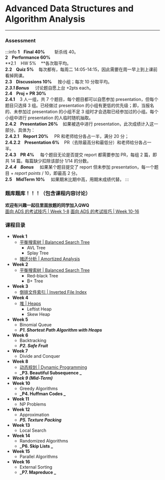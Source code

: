 
# Advanced Data Structures and Algorithm Analysis

---


### Assessment
:::info
**1    Final 40%**        斩杀线 40。<br />**2    Performance 60%**<br />**2.1    HW 5%    **各次取平均。<br />**2.2    Quiz 5%**    每次都有，每周二 14:05-14:15，因此需要在周一早上到上课前看掉网课。<br />**2.3    Discussions 10%**     按小组；每次 10 分取平均。<br />_**2.3.1 Bonus**_     讨论题自愿上台 +2pts each。<br />**2.4    Proj + PR 30%**<br />**2.4.1**    3 人一组，共 7 个题目，每个题目都可以自愿参加 presentation，但每个题目只选择 3 组。已经做过 presentation 的小组有更低的优先级；即，当报名的、未参加过 presentation 的小组不足 3 组时才会选取已经参加过的小组。每个小组中进行 presentation 的人临时随机抽取。<br />**2.4.2    Presentation 26%**    如果被选中进行 presentation，此次成绩计入这一部分。具体为：<br />**2.4.2.1    Report 20%**     PR 和老师给分各占一半，满分 20 分；<br />**2.4.2.2    Presentation 6%**    PR（去除最高分和最低分）和老师给分各占一半。<br />**2.4.3    PR 4%**     每个题目无论是否提交 report 都需要参加 PR，每组 2 篇，即共 14 篇。每篇缺少扣除该部分 1/14 的分数。<br />_**2.4.4    Bonus**_     如果某个题目提交了 report 但未参加 presentation，每一个题目 + _report points_ / 10，即最高 2 分。<br />**2.5    MidTerm 10%**     如果期末比期中高，用期末成绩代替。
:::
<br />

### 题库题库！！！（包含课程内容讨论）
**欢迎有兴趣一起往里面放题的同学加入QWQ**<br />[面向 ADS 的考试技巧 | Week 1-8](https://www.yuque.com/xianyuxuan/coding/ads_exam_1?view=doc_embed)
[面向 ADS 的考试技巧 | Week 10-16](https://www.yuque.com/xianyuxuan/coding/ads_exam_2?view=doc_embed)


### 课程目录

- **Week 1**
   - [平衡搜索树 | Balanced Search Tree](https://www.yuque.com/xianyuxuan/coding/bgc8rm?view=doc_embed)
      - AVL Tree
      - Splay Tree
   - [摊还分析 | Amortized Analysis](https://www.yuque.com/xianyuxuan/coding/axykfg?view=doc_embed)
- **Week 2**
   - [平衡搜索树 | Balanced Search Tree](https://www.yuque.com/xianyuxuan/coding/bgc8rm?view=doc_embed)
      - Red-black Tree
      - B+ Tree
- **Week 3**
   - [倒排文件索引 | Inverted File Index](https://www.yuque.com/xianyuxuan/coding/pm95y0?view=doc_embed)
- **Week 4**
   - [堆 | Heaps](https://www.yuque.com/xianyuxuan/coding/fpxegv?view=doc_embed)
      - Leftist Heap
      - Skew Heap
- **Week 5**
   - Binomial Queue 
   - **_P1. Shortest Path Algorithm with Heaps_**
- **Week 6**
   - Backtracking
   - **_P2. Safe Fruit_**
- **Week 7**
   - Divide and Conquer
- **Week 8**
   - [动态规划 | Dynamic Programming](https://www.yuque.com/xianyuxuan/coding/dp?view=doc_embed)
   - **_P3. Beautiful Subsequence _**
- _**Week 9 (Mid-Term)**_
- **Week 10**
   - Greedy Algorithms
   - **_P4. Huffman Codes _**
- **Week 11**
   - NP Problems
- **Week 12**
   - Approximation
   - **_P5. Texture Packing_**
- **Week 13**
   - Local Search 
- **Week 14**
   - Randomized Algorithms
   - **_P6. Skip Lists _**
- **Week 15**
   - Parallel Algorithms 
- **Week 16**
   - External Sorting
   - **_P7. Mapreduce _**
